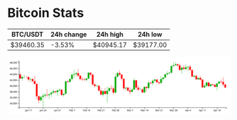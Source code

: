 # Bitcoin Stats

BTC/USDT|24h change|24h high|24h low|
|---|---|---|---|
|$39460.35|-3.53%|$40945.17|$39177.00|

<img src="./chart.svg">
